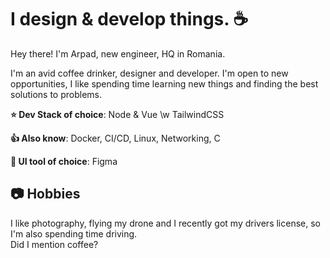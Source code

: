 # I design & develop things. ☕

Hey there! I'm Arpad, new engineer, HQ in Romania.

I'm an avid coffee drinker, designer and developer. I'm open to new opportunities, I like spending time learning new things and finding the best solutions to problems.

**⭐ Dev Stack of choice**: Node & Vue \w TailwindCSS

**👍 Also know**: Docker, CI/CD, Linux, Networking, C

**🎨 UI tool of choice**: Figma

## 📷 Hobbies

I like photography, flying my drone and I recently got my drivers license, so I'm also spending time driving.  
Did I mention coffee?
